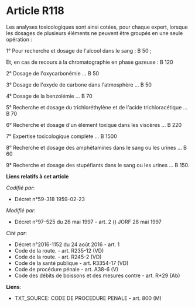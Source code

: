 # Article R118

Les analyses toxicologiques sont ainsi cotées, pour chaque expert, lorsque les dosages de plusieurs éléments ne peuvent être
groupés en une seule opération :

1° Pour recherche et dosage de l'alcool dans le sang : B 50 ;

Et, en cas de recours à la chromatographie en phase gazeuse : B 120

2° Dosage de l'oxycarbonémie ... B 50

3° Dosage de l'oxyde de carbone dans l'atmosphère ... B 50

4° Dosage de la benzolémie ... B 70

5° Recherche et dosage du trichloréthylène et de l'acide trichloracétique ... B 70

6° Recherche et dosage d'un élément toxique dans les viscères ... B 220

7° Expertise toxicologique complète ... B 1500

8° Recherche et dosage des amphétamines dans le sang ou les urines ... B 60

9° Recherche et dosage des stupéfiants dans le sang ou les urines ... B 150.

**Liens relatifs à cet article**

_Codifié par_:

  - Décret n°59-318 1959-02-23

_Modifié par_:

  - Décret n°97-525 du 26 mai 1997 - art. 2 () JORF 28 mai 1997

_Cité par_:

  - Décret n°2016-1152 du 24 août 2016 - art. 1
  - Code de la route. - art. R235-12 (VD)
  - Code de la route. - art. R245-2 (VD)
  - Code de la santé publique - art. R3354-17 (VD)
  - Code de procédure pénale - art. A38-6 (V)
  - Code des débits de boissons et des mesures contre  - art. R*29 (Ab)

**Liens**:

  - TXT_SOURCE: CODE DE PROCEDURE PENALE - art. 800 (M)
